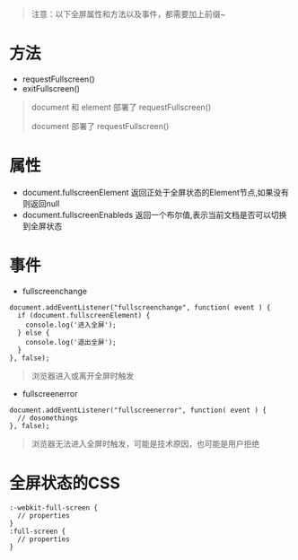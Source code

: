 > 注意：以下全屏属性和方法以及事件，都需要加上前缀~

# 方法

* requestFullscreen()
* exitFullscreen()

> document 和 element 部署了 requestFullscreen()
>
> document 部署了 requestFullscreen()

# 属性

* document.fullscreenElement 返回正处于全屏状态的Element节点,如果没有则返回null
* document.fullscreenEnableds 返回一个布尔值,表示当前文档是否可以切换到全屏状态


# 事件

* fullscreenchange

```
document.addEventListener("fullscreenchange", function( event ) {
  if (document.fullscreenElement) {
    console.log('进入全屏');
  } else {
    console.log('退出全屏');
  }
}, false);
```

> 浏览器进入或离开全屏时触发

* fullscreenerror

```
document.addEventListener("fullscreenerror", function( event ) {
  // dosomethings
}, false);
```

> 浏览器无法进入全屏时触发，可能是技术原因，也可能是用户拒绝


# 全屏状态的CSS

```
:-webkit-full-screen {
  // properties
}
:full-screen {
  // properties
}
```
